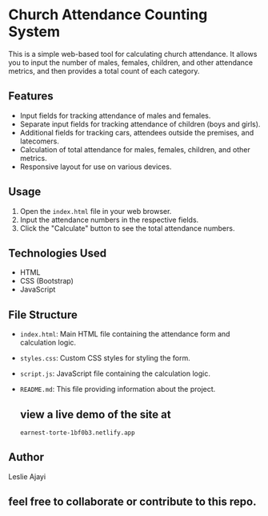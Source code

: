 # Church Attendance Counting System

This is a simple web-based tool for calculating church attendance. It allows you to input the number of males, females, children, and other attendance metrics, and then provides a total count of each category.

## Features

- Input fields for tracking attendance of males and females.
- Separate input fields for tracking attendance of children (boys and girls).
- Additional fields for tracking cars, attendees outside the premises, and latecomers.
- Calculation of total attendance for males, females, children, and other metrics.
- Responsive layout for use on various devices.

## Usage

1. Open the `index.html` file in your web browser.
2. Input the attendance numbers in the respective fields.
3. Click the "Calculate" button to see the total attendance numbers.

## Technologies Used

- HTML
- CSS (Bootstrap)
- JavaScript

## File Structure

- `index.html`: Main HTML file containing the attendance form and calculation logic.
- `styles.css`: Custom CSS styles for styling the form.
- `script.js`: JavaScript file containing the calculation logic.
- `README.md`: This file providing information about the project.

  ## view a live demo of the site at
   `earnest-torte-1bf0b3.netlify.app`

## Author

Leslie Ajayi
## feel free to collaborate or contribute to this repo. 
  `  `
